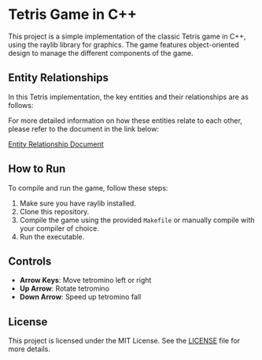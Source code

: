 # Tetris Game in C++

This project is a simple implementation of the classic Tetris game in C++, using the raylib library for graphics. The game features object-oriented design to manage the different components of the game. 
<!-- such as the board, tetrominoes, and the game controller. -->


## Entity Relationships

In this Tetris implementation, the key entities and their relationships are as follows:

<!-- 1. **Game Board**: Manages the grid where the tetrominoes are placed. It stores the state of each cell (empty or filled) and handles logic such as line clearing.
   
2. **Tetromino**: Represents the falling blocks (tetrominoes). Each tetromino consists of four blocks, and they can be rotated and moved across the game board.

3. **Game Controller**: Handles user input (keyboard commands) and manages the game state (whether the game is running, paused, or over).

The relationship between these entities is that the **Tetromino** objects are placed onto the **Game Board**, and their movement and rotation are controlled by the **Game Controller**. The game board also checks for filled lines and clears them, updating the game state accordingly. -->

For more detailed information on how these entities relate to each other, please refer to the document in the link below:

[Entity Relationship Document](https://drive.google.com/file/d/1isX77r-dmLTyshxRkZInhUHbUg-3qX3a/view?usp=sharing)

## How to Run

To compile and run the game, follow these steps:
1. Make sure you have raylib installed.
2. Clone this repository.
3. Compile the game using the provided `Makefile` or manually compile with your compiler of choice.
4. Run the executable.

## Controls

- **Arrow Keys**: Move tetromino left or right
- **Up Arrow**: Rotate tetromino
- **Down Arrow**: Speed up tetromino fall


## License

This project is licensed under the MIT License. See the [LICENSE](LICENSE) file for more details.